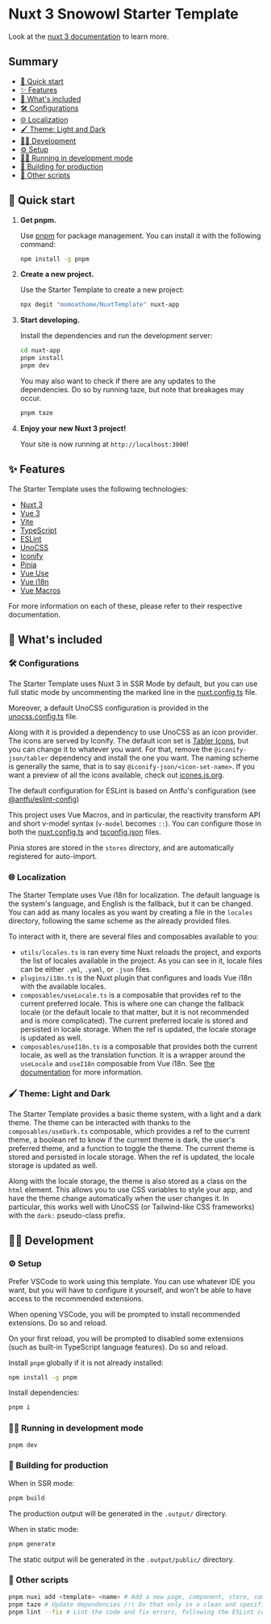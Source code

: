 # Nuxt 3 Snowowl Starter Template

Look at the [nuxt 3 documentation](https://v3.nuxtjs.org) to learn more.

## Summary

* [🚀 Quick start](#-quick-start)
* [✨ Features](#-features)
* [🤔 What's included](#-whats-included)
* [🛠️ Configurations](#️-configurations)
* [🌐 Localization](#-localization)
* [🖌️ Theme: Light and Dark](#️-theme-light-and-dark)
* [🧑‍💻 Development](#-development)
* [⚙️ Setup](#️-setup)
* [🏃‍♂️ Running in development mode](#️-running-in-development-mode)
* [💪 Building for production](#-building-for-production)
* [📝 Other scripts](#-other-scripts)

## 🚀 Quick start

1. **Get pnpm.**

    Use [pnpm](https://pnpm.io/) for package management. You can install it with the following command:

    ```bash
    npm install -g pnpm
    ```

2. **Create a new project.**

    Use the Starter Template to create a new project:

    ```bash
    npx degit "momoathome/NuxtTemplate" nuxt-app
    ```

3. **Start developing.**

    Install the dependencies and run the development server:

    ```bash
    cd nuxt-app
    pnpm install
    pnpm dev
    ```

    You may also want to check if there are any updates to the dependencies. Do so by running taze, but note that breakages may occur.

    ```bash
    pnpm taze
    ```

4. **Enjoy your new Nuxt 3 project!**

    Your site is now running at `http://localhost:3000`!

## ✨ Features

The Starter Template uses the following technologies:

* [Nuxt 3](https://v3.nuxtjs.org/)
* [Vue 3](https://v3.vuejs.org/)
* [Vite](https://vitejs.dev/)
* [TypeScript](https://www.typescriptlang.org/)
* [ESLint](https://eslint.org/)
* [UnoCSS](https://uno.antfu.me)
* [Iconify](https://iconify.design/)
* [Pinia](https://pinia.vuejs.org)
* [Vue Use](https://vueuse.org/)
* [Vue i18n](https://vue-i18n.intlify.dev/)
* [Vue Macros](https://vue-macros.sxzz.moe)

For more information on each of these, please refer to their respective documentation.

## 🤔 What's included

### 🛠️ Configurations

The Starter Template uses Nuxt 3 in SSR Mode by default, but you can use full static mode by uncommenting the marked line in the [nuxt.config.ts](nuxt.config.ts) file.

Moreover, a default UnoCSS configuration is provided in the [unocss.config.ts](unocss.config.ts) file.

Along with it is provided a dependency to use UnoCSS as an icon provider. The icons are served by Iconify. The default icon set is [Tabler Icons](https://tablericons.com/), but you can change it to whatever you want. For that, remove the `@iconify-json/tabler` dependency and install the one you want. The naming scheme is generally the same, that is to say `@iconify-json/<icon-set-name>`. If you want a preview of all the icons available, check out [icones.js.org](https://icones.js.org/).

The default configuration for ESLint is based on Antfu's configuration (see [@antfu/eslint-config](https://www.npmjs.com/package/@antfu/eslint-config))

This project uses Vue Macros, and in particular, the reactivity transform API and short v-model syntax (`v-model` becomes `::`). You can configure those in both the [nuxt.config.ts](nuxt.config.ts) and [tsconfig.json](tsconfig.json) files.

Pinia stores are stored in the `stores` directory, and are automatically registered for auto-import.

### 🌐 Localization

The Starter Template uses Vue i18n for localization. The default language is the system's language, and English is the fallback, but it can be changed. You can add as many locales as you want by creating a file in the `locales` directory, following the same scheme as the already provided files.

To interact with it, there are several files and composables available to you:

* `utils/locales.ts` is ran every time Nuxt reloads the project, and exports the list of locales available in the project. As you can see in it, locale files can be either `.yml`, `.yaml`, or `.json` files.
* `plugins/i18n.ts` is the Nuxt plugin that configures and loads Vue i18n with the available locales.
* `composables/useLocale.ts` is a composable that provides ref to the current preferred locale. This is where one can change the fallback locale (or the default locale to that matter, but it is not recommended and is more complicated). The current preferred locale is stored and persisted in locale storage. When the ref is updated, the locale storage is updated as well.
* `composables/useI18n.ts` is a composable that provides both the current locale, as well as the translation function. It is a wrapper around the `useLocale` and `useI18n` composable from Vue i18n. See [the documentation](https://vue-i18n.intlify.dev/guide/) for more information.

### 🖌️ Theme: Light and Dark

The Starter Template provides a basic theme system, with a light and a dark theme. The theme can be interacted with thanks to the `composables/useDark.ts` composable, which provides a ref to the current theme, a boolean ref to know if the current theme is dark, the user's preferred theme, and a function to toggle the theme. The current theme is stored and persisted in locale storage. When the ref is updated, the locale storage is updated as well.

Along with the locale storage, the theme is also stored as a class on the `html` element. This allows you to use CSS variables to style your app, and have the theme change automatically when the user changes it. In particular, this works well with UnoCSS (or Tailwind-like CSS frameworks) with the `dark:` pseudo-class prefix.

## 🧑‍💻 Development

### ⚙️ Setup

Prefer VSCode to work using this template. You can use whatever IDE you want, but you will have to configure it yourself,
and won't be able to have access to the recommended extensions.

When opening VSCode, you will be prompted to install recommended extensions. Do so and reload.

On your first reload, you will be prompted to disabled some extensions (such as built-in TypeScript language features). Do so and reload.

Install `pnpm` globally if it is not already installed:

```bash
npm install -g pnpm
```

Install dependencies:

```bash
pnpm i
```

### 🏃‍♂️ Running in development mode

```bash
pnpm dev
```

### 💪 Building for production

When in SSR mode:

```bash
pnpm build
```

The production output will be generated in the `.output/` directory.

When in static mode:

```bash
pnpm generate
```

The static output will be generated in the `.output/public/` directory.

### 📝 Other scripts

```bash
pnpm nuxi add <template> <name> # Add a new page, component, store, composable, etc.
pnpm taze # Update dependencies /!\ Do that only in a clean and specific branch /!\
pnpm lint --fix # Lint the code and fix errors, following the ESLint configuration
```
